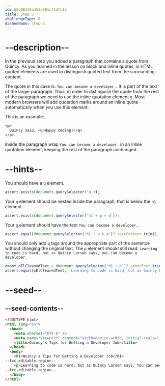 ```yaml
---
id: 68e90335bd53a901c41dfc13
title: Step 3
challengeType: 0
dashedName: step-3
---
```


# --description--

In the previous step you added a paragraph that contains a quote from Quincy. As you learned in the lesson on block and inline quotes, in HTML quoted elements are used to distinguish quoted text from the surrounding content.

The quote in this case is: `You can become a developer.`. It is part of the text of the larger paragraph. Thus, in order to distinguish the quote from the rest of the paragraph we need to use the inline quotation element `q`. Most modern browsers will add quotation marks around an inline quote automatically when you use this element.

This is an example: 

```html
<p>
  Quincy said, <q>Happy coding!</q>
</p>
```

Inside the paragraph wrap `You can become a developer.` in an inline quotation element, keeping the rest of the paragraph unchanged.

# --hints--

You should have a `q` element.

```js
assert.exists(document.querySelector('q'));
```

Your `q` element should be nested inside the paragraph, that is below the `h1` element.

```js
assert.exists(document.querySelector('h1 + p > q'));
```

Your `q` element should have the text `You can become a developer.`.

```js
assert.equal(document.querySelector('h1 + p > q')?.textContent.trim(), 'You can become a developer.');
```

You should only add `q` tags around the appropriate part of the sentence without changing the original text. The `p` element should still read: `Learning to code is hard, but as Quincy Larson says, you can become a developer.`

```js
const pElCleanedText = document.querySelector('h1 + p')?.innerText.trim().replace(/ {2,}/g, ' ');
assert.equal(pElCleanedText, 'Learning to code is hard, but as Quincy Larson says, You can become a developer.');
```

# --seed--

## --seed-contents--

```html
<!DOCTYPE html>
<html lang="en">
  <head>
    <meta charset="UTF-8" />
    <meta name="viewport" content="width=device-width, initial-scale=1.0" />
    <title>Quincy's Tips for Getting a Developer Job</title>
  </head>
  <body>
    <h1>Quincy's Tips for Getting a Developer Job</h1>
--fcc-editable-region--
    <p>Learning to code is hard, but as Quincy Larson says, You can become a developer.</p>
--fcc-editable-region--
  </body>
</html>
```
